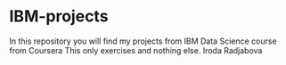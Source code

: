 # IBM-projects
In this repository you will find my projects from IBM Data Science course from Coursera 
This only exercises and nothing else.
Iroda Radjabova
